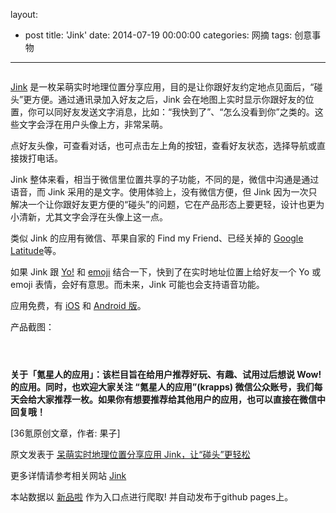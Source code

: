layout: 
  - post 
title: 'Jink' 
date: 2014-07-19 00:00:00 
categories: 网摘 
tags: 创意事物 
---

<p><img src="http://a.36krcnd.com/photo/2014/97fd7a81edddff508ea8157b61ad4454.png" alt=""/></p>

<p><a target="_blank" data-no-turbolink="true" href="http://www.jinkapp.com/">Jink</a> 是一枚呆萌实时地理位置分享应用，目的是让你跟好友约定地点见面后，“碰头”更方便。通过通讯录加入好友之后，Jink 会在地图上实时显示你跟好友的位置，你可以同好友发送文字消息，比如：“我快到了”、“怎么没看到你”之类的。这些文字会浮在用户头像上方，非常呆萌。</p>

<p>点好友头像，可查看对话，也可点击左上角的按钮，查看好友状态，选择导航或直接拨打电话。</p>

<p>Jink 整体来看，相当于微信里位置共享的子功能，不同的是，微信中沟通是通过语音，而 Jink 采用的是文字。使用体验上，没有微信方便，但 Jink 因为一次只解决一个让你跟好友更方便的“碰头”的问题，它在产品形态上要更轻，设计也更为小清新，尤其文字会浮在头像上这一点。</p>

<p>类似 Jink 的应用有微信、苹果自家的 Find my Friend、已经关掉的 <a target="_blank" data-no-turbolink="true" href="http://www.36kr.com/clipped/4420">Google Latitude</a>等。</p>

<p>如果 Jink 跟 <a target="_blank" data-no-turbolink="true" href="http://www.36kr.com/p/213133.html">Yo!</a> 和 <a target="_blank" data-no-turbolink="true" href="http://www.36kr.com/p/213342.html">emoji</a> 结合一下，快到了在实时地址位置上给好友一个 Yo 或 emoji 表情，会好有意思。而未来，Jink 可能也会支持语音功能。</p>

<p>应用免费，有 <a target="_blank" data-no-turbolink="true" href="https://itunes.apple.com/us/app/jink-delightful-location-sharing/id789646743?mt=8">iOS</a> 和 <a target="_blank" data-no-turbolink="true" href="https://play.google.com/store/apps/details?id=com.greenhouseapps.jink">Android 版</a>。</p>

<p>产品截图：</p>

<p><img src="http://a.36krcnd.com/photo/2014/2317bb9c4a9e85a15b17645ba309876a.png" alt=""/></p>

<p><img src="http://a.36krcnd.com/photo/2014/286debb4b33d56780de571e80a26abd2.png" alt=""/></p>

<p><img src="http://a.36krcnd.com/photo/2014/d6b78d388680ea8d9e695a3dcd7a4e70.png" alt=""/></p>

<p><strong>关于「氪星人的应用」：该栏目旨在给用户推荐好玩、有趣、试用过后想说 Wow! 的应用。同时，也欢迎大家关注 “氪星人的应用”(krapps) 微信公众账号，我们每天会给大家推荐一枚。如果你有想要推荐给其他用户的应用，也可以直接在微信中回复哦！</strong></p>
					<p>[<span>36氪</span>原创文章，作者: 果子]</p>
					<p></p>  



原文发表于 [呆萌实时地理位置分享应用 Jink，让“碰头”更轻松](http://www.36kr.com/p/213879.html)  

更多详情请参考相关网站 [Jink](http://www.jinkapp.com/)  

本站数据以 [新品啦](http://xinpinla.com/) 作为入口点进行爬取! 并自动发布于github pages上。  
